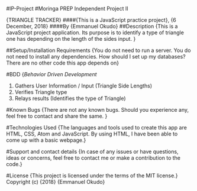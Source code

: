 #IP-Project
#Moringa PREP Independent Project II

{TRIANGLE TRACKER}
####{This is a JavaScript practice project}, {6 December, 2018}
####By {Emmanuel Okudo}
##Description
{This is a JavaScript project application. Its purpose is to identify a type of triangle one has depending on the length of the sides input. }

##Setup/Installation Requirements
{You do not need to run a server. You do not need to install any dependencies. How should I set up my databases? There are no other code this app depends on}

#BDD
{*Behavior Driven Development*
1. Gathers User Information / Input (Triangle Side Lengths)
2. Verifies Triangle type
3. Relays results (Identifies the type of Triangle)

#Known Bugs
{There are not any known bugs. Should you experience any, feel free to contact and share the same. }

#Technologies Used
{The languages and tools used to create this app are HTML, CSS, Atom and JavaScript. By using HTML, I have been able to come up with a basic webpage.}

#Support and contact details
{In case of any issues or have questions, ideas or concerns, feel free to contact me or make a contribution to the code.}

#License
{This project is licensed under the terms of the MIT license.} Copyright (c) {2018} {Emmanuel Okudo}
